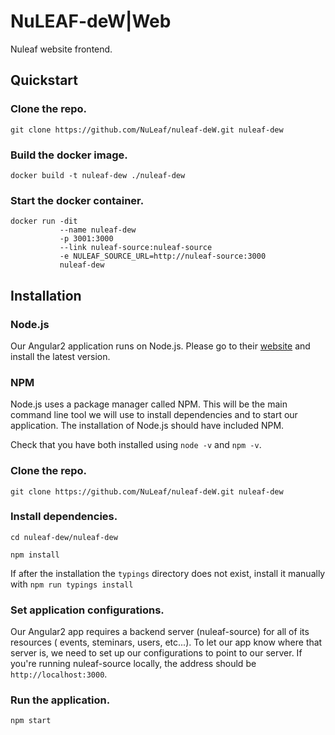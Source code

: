 # NuLEAF-deW|Web
Nuleaf website frontend.

## Quickstart

### Clone the repo.
```
git clone https://github.com/NuLeaf/nuleaf-deW.git nuleaf-dew
```

### Build the docker image.
```
docker build -t nuleaf-dew ./nuleaf-dew
```

### Start the docker container.
```
docker run -dit
           --name nuleaf-dew
           -p 3001:3000
           --link nuleaf-source:nuleaf-source
           -e NULEAF_SOURCE_URL=http://nuleaf-source:3000
           nuleaf-dew
```

## Installation

### Node.js
Our Angular2 application runs on Node.js. Please go to their [website](https://nodejs.org/en/) and install the latest version.

### NPM
Node.js uses a package manager called NPM. This will be the main command line tool we will use to install dependencies and to start our application. The installation of Node.js should have included NPM.

Check that you have both installed using `node -v` and `npm -v`.

### Clone the repo.
```
git clone https://github.com/NuLeaf/nuleaf-deW.git nuleaf-dew
```

### Install dependencies.
```
cd nuleaf-dew/nuleaf-dew

npm install
```
If after the installation the `typings` directory does not exist, install it manually with `npm run typings install`

### Set application configurations.
Our Angular2 app requires a backend server (nuleaf-source) for all of its resources ( events, steminars, users, etc...). To let our app know where that server is, we need to set up our configurations to point to our server. If you're running nuleaf-source locally, the address should be `http://localhost:3000`.

### Run the application.
```
npm start
```
